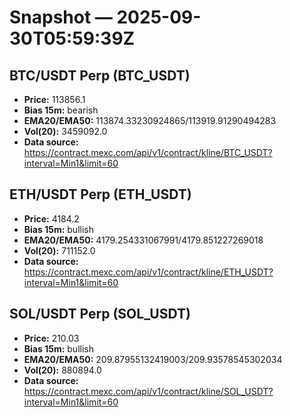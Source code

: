 # Snapshot — 2025-09-30T05:59:39Z

## BTC/USDT Perp (BTC_USDT)
- **Price:** 113856.1
- **Bias 15m:** bearish
- **EMA20/EMA50:** 113874.33230924865/113919.91290494283
- **Vol(20):** 3459092.0
- **Data source:** https://contract.mexc.com/api/v1/contract/kline/BTC_USDT?interval=Min1&limit=60

## ETH/USDT Perp (ETH_USDT)
- **Price:** 4184.2
- **Bias 15m:** bullish
- **EMA20/EMA50:** 4179.254331067991/4179.851227269018
- **Vol(20):** 711152.0
- **Data source:** https://contract.mexc.com/api/v1/contract/kline/ETH_USDT?interval=Min1&limit=60

## SOL/USDT Perp (SOL_USDT)
- **Price:** 210.03
- **Bias 15m:** bullish
- **EMA20/EMA50:** 209.87955132419003/209.93578545302034
- **Vol(20):** 880894.0
- **Data source:** https://contract.mexc.com/api/v1/contract/kline/SOL_USDT?interval=Min1&limit=60
